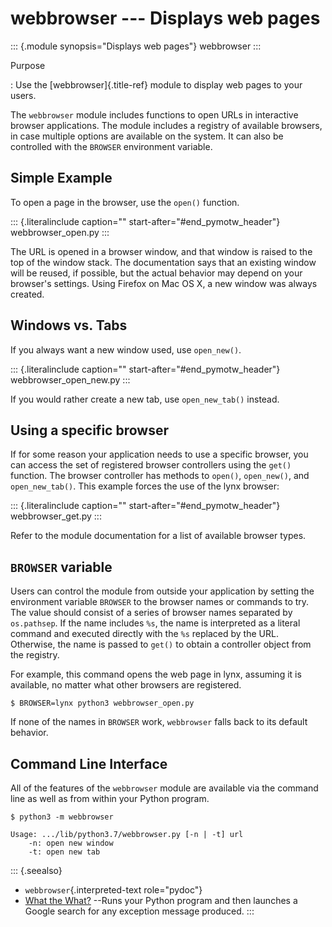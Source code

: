 # webbrowser \-\-- Displays web pages

::: {.module synopsis="Displays web pages"} webbrowser :::

Purpose

: Use the [webbrowser]{.title-ref} module to display web pages to your users.

The `webbrowser` module includes functions to open URLs in interactive browser applications. The module includes a registry of available browsers, in case multiple options are available on the system. It can also be controlled with the `BROWSER` environment variable.

## Simple Example

To open a page in the browser, use the `open()` function.

::: {.literalinclude caption="" start-after="#end_pymotw_header"} webbrowser_open.py :::

The URL is opened in a browser window, and that window is raised to the top of the window stack. The documentation says that an existing window will be reused, if possible, but the actual behavior may depend on your browser\'s settings. Using Firefox on Mac OS X, a new window was always created.

## Windows vs. Tabs

If you always want a new window used, use `open_new()`.

::: {.literalinclude caption="" start-after="#end_pymotw_header"} webbrowser_open_new.py :::

If you would rather create a new tab, use `open_new_tab()` instead.

## Using a specific browser

If for some reason your application needs to use a specific browser, you can access the set of registered browser controllers using the `get()` function. The browser controller has methods to `open()`, `open_new()`, and `open_new_tab()`. This example forces the use of the lynx browser:

::: {.literalinclude caption="" start-after="#end_pymotw_header"} webbrowser_get.py :::

Refer to the module documentation for a list of available browser types.

## `BROWSER` variable

Users can control the module from outside your application by setting the environment variable `BROWSER` to the browser names or commands to try. The value should consist of a series of browser names separated by `os.pathsep`. If the name includes `%s`, the name is interpreted as a literal command and executed directly with the `%s` replaced by the URL. Otherwise, the name is passed to `get()` to obtain a controller object from the registry.

For example, this command opens the web page in lynx, assuming it is available, no matter what other browsers are registered.

```{.sourceCode .none}
$ BROWSER=lynx python3 webbrowser_open.py
```

If none of the names in `BROWSER` work, `webbrowser` falls back to its default behavior.

## Command Line Interface

All of the features of the `webbrowser` module are available via the command line as well as from within your Python program.

```{.sourceCode .none}
$ python3 -m webbrowser

Usage: .../lib/python3.7/webbrowser.py [-n | -t] url
    -n: open new window
    -t: open new tab
```

::: {.seealso}

- `webbrowser`{.interpreted-text role="pydoc"}
- [What the What?](https://github.com/dhellmann/whatthewhat) \--Runs your Python program and then launches a Google search for any exception message produced. :::
